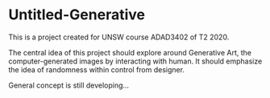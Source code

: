 # Untitled-Generative
This is a project created for UNSW course ADAD3402 of T2 2020.

The central idea of this project should explore around Generative Art, the computer-generated images by interacting with human. It should emphasize the idea of randomness within control from designer.

General concept is still developing...
